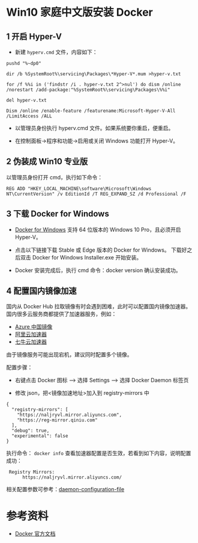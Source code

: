 Win10 家庭中文版安装 Docker
====================
## 1 开启 Hyper-V
- 新建 ``hyperv.cmd`` 文件，内容如下：
```text
pushd "%~dp0"

dir /b %SystemRoot%\servicing\Packages\*Hyper-V*.mum >hyper-v.txt

for /f %%i in ('findstr /i . hyper-v.txt 2^>nul') do dism /online /norestart /add-package:"%SystemRoot%\servicing\Packages\%%i"

del hyper-v.txt

Dism /online /enable-feature /featurename:Microsoft-Hyper-V-All /LimitAccess /ALL
```
- 以管理员身份执行 hyperv.cmd 文件。如果系统要你重启，便重启。

- 在控制面板->程序和功能->启用或关闭 Windows 功能打开 Hyper-V。

## 2 伪装成 Win10 专业版
以管理员身份打开 cmd，执行如下命令：
```text
REG ADD "HKEY_LOCAL_MACHINE\software\Microsoft\Windows NT\CurrentVersion" /v EditionId /T REG_EXPAND_SZ /d Professional /F
```

## 3 下载 Docker for Windows
- [Docker for Windows](https://docs.docker.com/docker-for-windows/install/) 支持 64 位版本的 Windows 10 Pro，且必须开启 Hyper-V。

- 点击以下链接下载 Stable 或 Edge 版本的 Docker	for	Windows。
下载好之后双击 Docker for Windows Installer.exe	开始安装。

- Docker 安装完成后，执行 cmd 命令：docker version 确认安装成功。

## 4 配置国内镜像加速
国内从 Docker Hub 拉取镜像有时会遇到困难，此时可以配置国内镜像加速器。国内很多云服务商都提供了加速器服务，例如：

- [Azure 中国镜像](https://github.com/Azure/container-service-for-azure-china/blob/master/aks/README.md#22-container-registry-proxy)
- [阿里云加速器](https://cr.console.aliyun.com/cn-hangzhou/mirrors)
- [七牛云加速器](https://kirk-enterprise.github.io/hub-docs/#/user-guide/mirror)

由于镜像服务可能出现宕机，建议同时配置多个镜像。

配置步骤：
- 右键点击 Docker 图标 --> 选择 Settings --> 选择 Docker Daemon 标签页

- 修改 json，把<镜像加速地址>加入到 registry-mirrors 中
```text
{
  "registry-mirrors": [
    "https://naljryvl.mirror.aliyuncs.com",
    "https://reg-mirror.qiniu.com"
  ],
  "debug": true,
  "experimental": false
}
```

执行命令： ``docker info`` 查看加速器配置是否生效，若看到如下内容，说明配置成功：
```text
 Registry Mirrors:
      https://naljryvl.mirror.aliyuncs.com/
```

相关配置参数可参考：[daemon-configuration-file](https://docs.docker.com/engine/reference/commandline/dockerd/#daemon-configuration-file)


# 参考资料
- [Docker 官方文档](https://docs.docker.com/)



